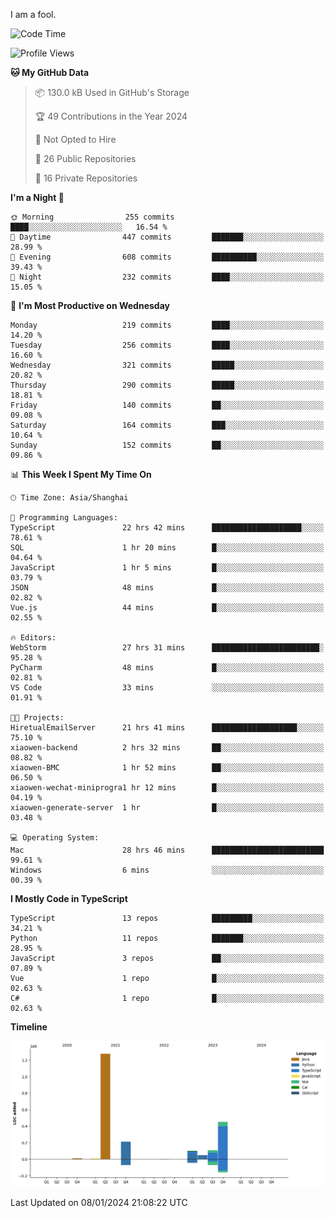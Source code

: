 I am a fool.

<!--START_SECTION:waka-->
![Code Time](http://img.shields.io/badge/Code%20Time-1%2C066%20hrs%2051%20mins-blue)

![Profile Views](http://img.shields.io/badge/Profile%20Views-0-blue)

**🐱 My GitHub Data** 

> 📦 130.0 kB Used in GitHub's Storage 
 > 
> 🏆 49 Contributions in the Year 2024
 > 
> 🚫 Not Opted to Hire
 > 
> 📜 26 Public Repositories 
 > 
> 🔑 16 Private Repositories 
 > 
**I'm a Night 🦉** 

```text
🌞 Morning                255 commits         ████░░░░░░░░░░░░░░░░░░░░░   16.54 % 
🌆 Daytime                447 commits         ███████░░░░░░░░░░░░░░░░░░   28.99 % 
🌃 Evening                608 commits         ██████████░░░░░░░░░░░░░░░   39.43 % 
🌙 Night                  232 commits         ████░░░░░░░░░░░░░░░░░░░░░   15.05 % 
```
📅 **I'm Most Productive on Wednesday** 

```text
Monday                   219 commits         ████░░░░░░░░░░░░░░░░░░░░░   14.20 % 
Tuesday                  256 commits         ████░░░░░░░░░░░░░░░░░░░░░   16.60 % 
Wednesday                321 commits         █████░░░░░░░░░░░░░░░░░░░░   20.82 % 
Thursday                 290 commits         █████░░░░░░░░░░░░░░░░░░░░   18.81 % 
Friday                   140 commits         ██░░░░░░░░░░░░░░░░░░░░░░░   09.08 % 
Saturday                 164 commits         ███░░░░░░░░░░░░░░░░░░░░░░   10.64 % 
Sunday                   152 commits         ██░░░░░░░░░░░░░░░░░░░░░░░   09.86 % 
```


📊 **This Week I Spent My Time On** 

```text
🕑︎ Time Zone: Asia/Shanghai

💬 Programming Languages: 
TypeScript               22 hrs 42 mins      ████████████████████░░░░░   78.61 % 
SQL                      1 hr 20 mins        █░░░░░░░░░░░░░░░░░░░░░░░░   04.64 % 
JavaScript               1 hr 5 mins         █░░░░░░░░░░░░░░░░░░░░░░░░   03.79 % 
JSON                     48 mins             █░░░░░░░░░░░░░░░░░░░░░░░░   02.82 % 
Vue.js                   44 mins             █░░░░░░░░░░░░░░░░░░░░░░░░   02.55 % 

🔥 Editors: 
WebStorm                 27 hrs 31 mins      ████████████████████████░   95.28 % 
PyCharm                  48 mins             █░░░░░░░░░░░░░░░░░░░░░░░░   02.81 % 
VS Code                  33 mins             ░░░░░░░░░░░░░░░░░░░░░░░░░   01.91 % 

🐱‍💻 Projects: 
HiretualEmailServer      21 hrs 41 mins      ███████████████████░░░░░░   75.10 % 
xiaowen-backend          2 hrs 32 mins       ██░░░░░░░░░░░░░░░░░░░░░░░   08.82 % 
xiaowen-BMC              1 hr 52 mins        ██░░░░░░░░░░░░░░░░░░░░░░░   06.50 % 
xiaowen-wechat-miniprogra1 hr 12 mins        █░░░░░░░░░░░░░░░░░░░░░░░░   04.19 % 
xiaowen-generate-server  1 hr                █░░░░░░░░░░░░░░░░░░░░░░░░   03.48 % 

💻 Operating System: 
Mac                      28 hrs 46 mins      █████████████████████████   99.61 % 
Windows                  6 mins              ░░░░░░░░░░░░░░░░░░░░░░░░░   00.39 % 
```

**I Mostly Code in TypeScript** 

```text
TypeScript               13 repos            █████████░░░░░░░░░░░░░░░░   34.21 % 
Python                   11 repos            ███████░░░░░░░░░░░░░░░░░░   28.95 % 
JavaScript               3 repos             ██░░░░░░░░░░░░░░░░░░░░░░░   07.89 % 
Vue                      1 repo              █░░░░░░░░░░░░░░░░░░░░░░░░   02.63 % 
C#                       1 repo              █░░░░░░░░░░░░░░░░░░░░░░░░   02.63 % 
```



**Timeline**

![Lines of Code chart](https://raw.githubusercontent.com/VeejaLiu/VeejaLiu/master/assets/bar_graph.png)


 Last Updated on 08/01/2024 21:08:22 UTC
<!--END_SECTION:waka-->
